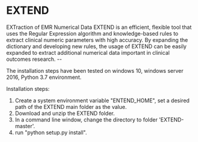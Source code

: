 # EXTEND
EXTraction of EMR Numerical Data
EXTEND is an efficient, flexible tool that uses the Regular Expression algorithm and knowledge-based rules to extract clinical numeric parameters with high accuracy. By expanding the dictionary and developing new rules, the usage of EXTEND can be easily expanded to extract additional numerical data important in clinical outcomes research. --

The installation steps have been tested on windows 10, windows server 2016, Python 3.7 environment. 

Installation steps:
1. Create a system environment variable "ENTEND_HOME", set a desired path of the EXTEND main folder as the value.
2. Download and unzip the EXTEND folder.
3. In a command line window, change the directory to folder 'EXTEND-master'.
4. run "python setup.py install".
